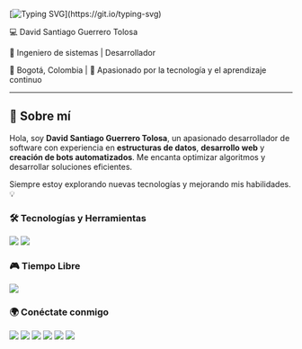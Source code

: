 [![Typing SVG](https://readme-typing-svg.herokuapp.com?font=Silkscreen&pause=1000&color=F7F7F7&center=false&width=500&lines=El+%C3%BAnico+l%C3%ADmite+es+tu+imaginaci%C3%B3n...;+y+la+RAM.)](https://git.io/typing-svg)

 💻 David Santiago Guerrero Tolosa  

🚀 Ingeniero de sistemas | Desarrollador  

📍 Bogotá, Colombia | 🌱 Apasionado por la tecnología y el aprendizaje continuo  

---

## 📝 Sobre mí  

Hola, soy **David Santiago Guerrero Tolosa**, un apasionado desarrollador de software con experiencia en **estructuras de datos**, **desarrollo web** y **creación de bots automatizados**. Me encanta optimizar algoritmos y desarrollar soluciones eficientes.  

Siempre estoy explorando nuevas tecnologías y mejorando mis habilidades. 💡  

### 🛠️ Tecnologías y Herramientas  
<p align="left">
  <img src="https://skillicons.dev/icons?i=java,py,js,html,css&theme=light" />
  <img src="https://skillicons.dev/icons?i=github,vscode&theme=light" />
</p>

### 🎮 Tiempo Libre  
<p align="left">
  <img src="https://skillicons.dev/icons?i=bots,unity,robloxstudio&theme=light" />
</p>

### 🌍 Conéctate conmigo  
<p align="left">
  <a href="https://discord.com/users/695857077163261952"><img src="https://skillicons.dev/icons?i=discord" /></a>
  <a href="https://x.com/santyx_gt"><img src="https://skillicons.dev/icons?i=twitter" /></a>
  <a href="mailto:davidsantiagoguerrerotolosa@gmail.com"><img src="https://skillicons.dev/icons?i=gmail" /></a>
  <a href="https://www.instagram.com/santyxgt_/?hl=es"><img src="https://skillicons.dev/icons?i=instagram" /></a>
  <a href="https://www.linkedin.com/in/david-santiago-guerrero-tolosa-974b0334a/"><img src="https://skillicons.dev/icons?i=linkedin" /></a>
  <a href="https://www.notion.so/David-Santiago-Guerrero-Tolosa-1c8f2066b9bf808b9167ee9fb68cbaa4"><img src="https://skillicons.dev/icons?i=notion" /></a>
</p>

